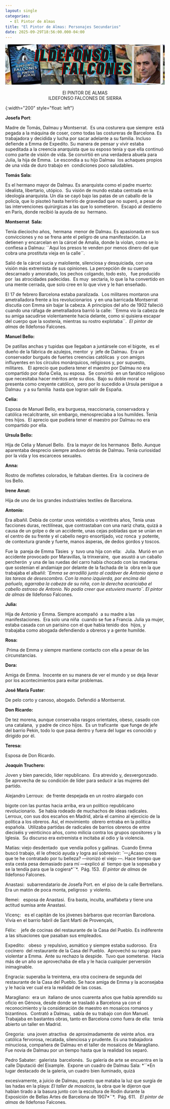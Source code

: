 ```yaml
---
layout: single
categories:
  - El Pintor de Almas
title: "El Pintor de Almas: Personajes Secundarios"
date: 2025-09-29T18:56:00.000-04:00
---
```

![](/assets/img/banner-el-pintor-de-almas.png)

<center>El PINTOR DE ALMAS</center> 
<center>ILDEFONSO FALCONES DE SIERRA</center>

{:width="200" style="float: left"}

**Josefa Port**:   

Madre de Tomás, Dalmau y Montserrat.  Es una costurera que siempre  está pegada a la máquina de coser, como todas las costureras de Barcelona. Es trabajadora y decidida y lucha por sacar adelante a su familia. Incluso defiende a Emma de Expedito. Su manera de pensar y vivir estaba supeditada a la creencia
anarquista que su esposo tenía y que ella continuó como parte de visión de vida. Se convirtió en
una verdadera abuela para Julia, la hija de Emma.  Le escondía a su hijo Dalmau  los achaques propios de una vida de duro trabajo en  condiciones poco saludables. 

**Tomás Sala:**   

Es el hermano mayor de Dalmau. Es anarquista como el padre muerto: idealista, libertario, utópico.  Su visión de mundo estaba centrada en la ideología anarquista. Un día se cayó bajo las patas de un caballo de la
policía, que lo pisoteó hasta herirlo de gravedad que no superó, a pesar de las intervenciones quirúrgicas a las que lo sometieron.  Escapó al destierro en París, donde recibió la ayuda de su  hermano.

**Montserrat  Sala:**  

Tenía dieciocho años,  hermana  menor de Dalmau. Es apasionada en sus convicciones y no se frena ante el peligro de una manifestación. La detienen y encarcelan en la cárcel de Amalia, donde la violan, como se lo confiesa a Dalmau: ´´Aquí los presos te venden por menos dinero del que cobra una prostituta vieja en la calle´´.

Salió de la cárcel sucia y maloliente, silenciosa y desquiciada, con una visión más extremista de sus opiniones. La percepción de su cuerpo descarnado y amoratado, los pechos colgando, todo esto,   fue producido por  las atrocidades padecidas.  Es muy  sectaria, lo que la ha convertido en una mente cerrada, que solo cree en lo que vive y le han enseñado.

El 17 de febrero Barcelona estaba paralizada.  Los militares montaron una ametralladora frente a los revolucionarios  y en una barricada Montserrat discutía con Emma sin bajar la cabeza. A principios del año de 1902 falleció cuando una ráfaga de ametralladora barrió la calle: ´´Emma vio la cabeza de su amiga sacudirse violentamente hacia delante, como si quisiera escapar del cuerpo que la sostenía, mientras su rostro
explotaba´´.  *El pintor de almas* de Ildefonso Falcones.

**Manuel Bello:** 


De patillas anchas y tupidas que llegaban a juntársele con el bigote,  es el dueño de la fábrica de azulejos, mentor  y  jefe de Dalmau.  Era un conservador burgués de fuertes creencias católicas  y con amigos
influyentes en los círculos monárquicos, religiosos y, por supuesto, militares.   El aprecio que pudiera tener el maestro por Dalmau no era  compartido por doña Celia, su esposa.  Se convirtió  en un fanático religioso que necesitaba hacer méritos ante su dios.  Bajo su doble moral se presenta como creyente católico, 
pero por lo sucedido a Ursula persigue a Dalmau  y a su familia  hasta que logran salir de España. 

**Celia:**  

Esposa de Manuel Bello, era burguesa, reaccionaria, conservadora y católica recalcitrante, sin embargo,
menospreciaba a los humildes. Tenía tres hijos.  El aprecio que pudiera tener el maestro por Dalmau no era compartido por ella.

**Ursula Bello:**  

Hija de Celia y Manuel Bello.  Era la mayor de los hermanos  Bello. Aunque aparentaba desprecio siempre anduvo detrás de Dalmau. Tenía curiosidad por la vida y los escarceos sexuales.

**Anna:**  

Rostro de mofletes colorados, le faltaban dientes. Era  la cocinera de  los Bello.

**Irene Amat:**   

Hija de uno de los grandes industriales textiles de Barcelona.

**Antonio:**  

Era albañil. Debía de contar unos veintidós o veintitrés años, Tenía unas facciones duras, rectilíneas, que contrastaban con una nariz chata, quizá a causa de un golpe o de un accidente, unas cejas pobladas que se unían en el centro de su frente y el cabello negro ensortijado, voz ronca  y potente, de contextura grande y fuerte,
manos ásperas, de dedos gordos y toscos.

Fue la  pareja de Emma Tàsies  y  tuvo una hija con ella:   Julia.  Murió en un accidente provocado por Maravillas,
la trinxeraire,  que asustó a un caballo percherón  y una de las ruedas del carro había chocado con las maderas que sostenían el andamiaje por delante de la fachada de la  obra en la que trabajaba el albañil: *´´*Emma
se arrodilló junto al cadáver de Antonio ajena a las tareas de desescombro. Con la mano izquierda, por encima del pañuelo, agarraba la cabeza de su niña, con la derecha acariciaba el cabello astroso de Antonio. No podía creer que estuviera muerto*´´*. *El pintor de almas* de Ildefonso Falcones.   

**Julia:** 

Hija de Antonio y Emma. Siempre acompañó  a su madre a las manifestaciones.  Era solo una niña 
cuando se fue a Francia. Julia ya mujer, estaba casada con un parisino con el que había tenido dos  hijos, y
trabajaba como abogada defendiendo a obreros y a gente humilde. 

**Rosa:**   

 Prima de Emma y siempre mantiene contacto con ella a pesar de las circunstancias.

**Dora:**  

Amiga de Emma.  Inocente en su manera de ver el mundo y se deja llevar por los acontecimientos para evitar problemas.

**José María Fuster**: 

 De pelo corto y canoso, abogado. Defendió a Montserrat.

**Don Ricardo:**  

De tez morena, aunque conservaba rasgos orientales, obeso, casado con una catalana,  y padre de cinco hijos.  Es un traficante  que funge de jefe del barrio Pekín, todo lo que pasa dentro y fuera del lugar es conocido y dirigido por él.

**Teresa:**    

Esposa de Don Ricardo.

**Joaquín Truchero:**

Joven y bien parecido, líder republicano.  Era atrevido y, desvergonzado.  Se aprovecha de su condición de líder para seducir a las mujeres del partido.

Alejandro
Lerroux:  de frente despejada en un
rostro alargado con

bigote con las puntas
hacia arriba, era un político republicano revolucionario.  Se había rodeado de muchachos de ideas
radicales. Lerroux, con sus dos escaños en Madrid, abría el camino al ejercicio
de la política a los obreros. Así, el movimiento  obrero entraba en la política española.  Utilizaba partidas de radicales de barrios
obreros de entre dieciséis y veinticinco años, como milicia contra los grupos
opositores y la  Iglesia.  Su discurso era extremista e incitaba al odio
y la violencia.

Matías: viejo desdentado  que vendía pollos y gallinas.  Cuando Emma buscó
trabajo, él le ofreció ayuda y logra así sobrevivir: *´´*—¿Acaso crees que te
he contratado por tu belleza? —ironizó el viejo —. Hace tiempo que esta cesta
pesa demasiado para mí —explicó al  tiempo
que la sopesaba y se la tendía para que la cogiera*´´*.  Pág. 153.  *El
pintor de almas* de Ildefonso Falcones. 

Anastasi: 
subarrendatario
de Josefa Port. en  el piso de la calle Bertrellans.  Era un matón de poca monta, peligroso  y violento.

Remei: 
 esposa de Anastasi.  Era basta, inculta, analfabeta y tiene una
actitud sumisa ante Anastasi.

Vicenç:   es el
capitán de los jóvenes bárbaros que recorrían Barcelona. Vivía en el barrio
fabril de Sant Martí de Provençals,

Félix:    jefe de cocinas del restaurante de la Casa
del Pueblo. Es indiferente a las situaciones que pasaban sus empleados.

Expedito:   obeso 
y repulsivo, asmático y siempre estaba sudoroso.  Era cocinero 
del restaurante de la Casa del Pueblo. 
Aprovechó su rango para violentar a Emma.  Ante su rechazo la despide.  Tuvo que someterse.  Hacía más de un año se aprovechaba de ella y
le hacia cualquier perversión  inimaginable.

Engracia: superaba la treintena, era otra
cocinera de segunda del restaurante de la Casa del Pueblo. Se hace amiga de
Emma y la aconsejaba y le hacía ver cual era la realidad de las cosas.

Maragliano: 
era
un  italiano de unos cuarenta años que
había aprendido su oficio en Génova, desde donde se trasladó a Barcelona ya con
el reconocimiento y la consideración de maestro en mosaicos romanos y
bizantinos.  Contrató a Dalmau,  sabía de su trabajo con don Manuel. Trabajaba
en bastantes obras, tanto en Barcelona como fuera de ella:  tenía abierto un taller en
Madrid. 

Gregoria:  una joven atractiva  de aproximadamente
de veinte años. era católica fervorosa, recatada, silenciosa y prudente. Es una
trabajadora minuciosa, compañera de Dalmau en el taller de mosaicos de
Maragliano.  Fue novia de Dalmau por un
tiempo hasta que la realidad los separó.

Pedro
Sabater:  galerista  barcelonés. 
Su galería de arte se encuentra en la calle Diputació del Eixample.  Expone un cuadro de Dalmau Sala: *´´*En
lugar destacado de la galería, un cuadro bien iluminado, quizá

excesivamente, a juicio de
Dalmau, puesto que mataba la luz que surgía de las hadas en la playa: *El taller de mosaicos*, la obra que le
dijeron que habían tirado a la basura junto con la escultura de Rodin durante
la Exposición de Bellas Artes de Barcelona de 1907*´´*.  Pág. 611.   *El
pintor de almas* de Ildefonso Falcones.
